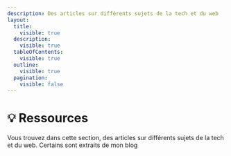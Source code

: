 ```yaml
---
description: Des articles sur différents sujets de la tech et du web
layout:
  title:
    visible: true
  description:
    visible: true
  tableOfContents:
    visible: true
  outline:
    visible: true
  pagination:
    visible: false
---
```


# 💡 Ressources

Vous trouvez dans cette section, des articles sur différents sujets de la tech et du web. Certains sont extraits de mon blog

